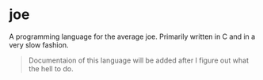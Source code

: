 # joe
A programming language for the average joe.
Primarily written in C and in a very slow fashion.

> Documentaion of this language will  be added after I
figure out what the hell to do.